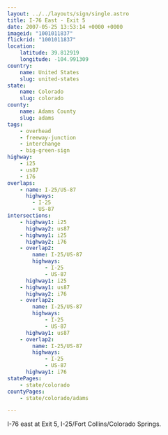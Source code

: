 ```yaml
---
layout: ../../layouts/sign/single.astro
title: I-76 East - Exit 5
date: 2007-05-25 13:53:14 +0000 +0000
imageid: "1001011837"
flickrid: "1001011837"
location:
    latitude: 39.812919
    longitude: -104.991309
country:
    name: United States
    slug: united-states
state:
    name: Colorado
    slug: colorado
county:
    name: Adams County
    slug: adams
tags:
    - overhead
    - freeway-junction
    - interchange
    - big-green-sign
highway:
    - i25
    - us87
    - i76
overlaps:
    - name: I-25/US-87
      highways:
        - I-25
        - US-87
intersections:
    - highway1: i25
      highway2: us87
    - highway1: i25
      highway2: i76
    - overlap2:
        name: I-25/US-87
        highways:
            - I-25
            - US-87
      highway1: i25
    - highway1: us87
      highway2: i76
    - overlap2:
        name: I-25/US-87
        highways:
            - I-25
            - US-87
      highway1: us87
    - overlap2:
        name: I-25/US-87
        highways:
            - I-25
            - US-87
      highway1: i76
statePages:
    - state/colorado
countyPages:
    - state/colorado/adams

---
```

I-76 east at Exit 5, I-25/Fort Collins/Colorado Springs.